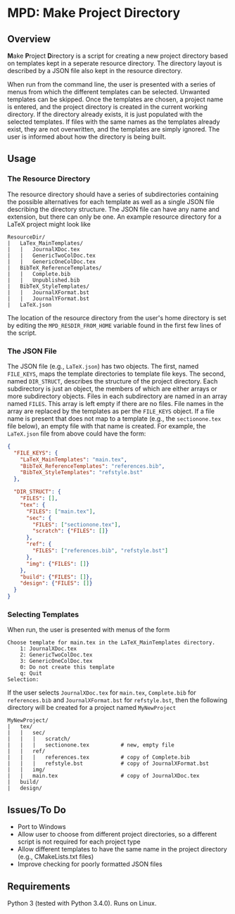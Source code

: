 # MPD: Make Project Directory

## Overview

**M**ake **P**roject **D**irectory is a script for creating a new project directory based on templates kept in a seperate resource directory. The directory layout is described by a JSON file also kept in the resource directory.

When run from the command line, the user is presented with a series of menus from which the different templates can be selected. Unwanted templates can be skipped. Once the templates are chosen, a project name is entered, and the project directory is created in the current working directory. If the directory already exists, it is just populated with the selected templates. If files with the same names as the templates already exist, they are not overwritten, and the templates are simply ignored. The user is informed about how the directory is being built.

## Usage

### The Resource Directory

The resource directory should have a series of subdirectories containing the possible alternatives for each template as well as a single JSON file describing the directory structure. The JSON file can have any name and extension, but there can only be one. An example resource directory for a LaTeX project might look like
```
ResourceDir/
|   LaTex_MainTemplates/
|   |   JournalXDoc.tex
|   |   GenericTwoColDoc.tex
|   |   GenericOneColDoc.tex
|   BibTeX_ReferenceTemplates/
|   |   Complete.bib
|   |   Unpublished.bib
|   BibTeX_StyleTemplates/
|   |   JournalXFormat.bst
|   |   JournalYFormat.bst
|   LaTeX.json
```
The location of the resource directory from the user's home directory is set by editing the `MPD_RESDIR_FROM_HOME` variable found in the first few lines of the script.

### The JSON File

The JSON file (e.g., `LaTeX.json`) has two objects. The first, named `FILE_KEYS`, maps the template directories to template file keys. The second, named `DIR_STRUCT`, describes the structure of the project directory. Each subdirectory is just an object, the members of which are either arrays or more subdirectory objects. Files in each subdirectory are named in an array named `FILES`. This array is left empty if there are no files. File names in the array are replaced by the templates as per the `FILE_KEYS` object. If a file name is present that does not map to a template (e.g., the `sectionone.tex` file below), an empty file with that name is created. For example, the `LaTeX.json` file from above could have the form:
```json
{
  "FILE_KEYS": {
    "LaTeX_MainTemplates": "main.tex",
    "BibTeX_ReferenceTemplates": "references.bib",
    "BibTeX_StyleTemplates": "refstyle.bst"
  },

  "DIR_STRUCT": {
    "FILES": [],
    "tex": {
      "FILES": ["main.tex"],
      "sec": {
        "FILES": ["sectionone.tex"],
        "scratch": {"FILES": []}
      },
      "ref": {
        "FILES": ["references.bib", "refstyle.bst"]
      },
      "img": {"FILES": []}
    },
    "build": {"FILES": []},
    "design": {"FILES": []}
  }
}
```

### Selecting Templates

When run, the user is presented with menus of the form
```
Choose template for main.tex in the LaTeX_MainTemplates directory.
    1: JournalXDoc.tex
    2: GenericTwoColDoc.tex
    3: GenericOneColDoc.tex
    0: Do not create this template
    q: Quit
Selection:
```
If the user selects `JournalXDoc.tex` for `main.tex`, `Complete.bib` for `references.bib` and `JournalXFormat.bst` for `refstyle.bst`, then the following directory will be created for a project named `MyNewProject`
```
MyNewProject/
|   tex/
|   |   sec/
|   |   |   scratch/
|   |   |   sectionone.tex          # new, empty file
|   |   ref/
|   |   |   references.tex          # copy of Complete.bib
|   |   |   refstyle.bst            # copy of JournalXFormat.bst
|   |   img/
|   |   main.tex                    # copy of JournalXDoc.tex
|   build/
|   design/
```

## Issues/To Do
  * Port to Windows
  * Allow user to choose from different project directories, so a different script is not required for each project type
  * Allow different templates to have the same name in the project directory (e.g., CMakeLists.txt files)
  * Improve checking for poorly formatted JSON files

## Requirements

Python 3 (tested with Python 3.4.0). Runs on Linux.
